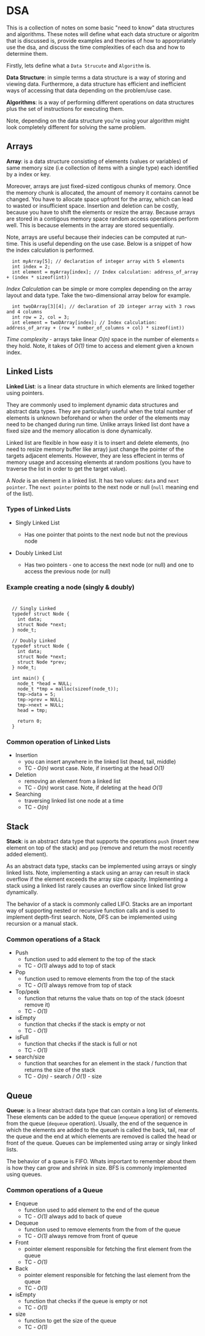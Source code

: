 # DSA

This is a collection of notes on some basic "need to know" data structures
and algorithms. These notes will define what each data structure or algoritm 
that is discussed is, provide examples and theories of how to apporpriately
use the dsa, and discuss the time complexities of each dsa and how to determine 
them.

Firstly, lets define what a `Data Strucute` and `Algorithm` is.

**Data Structure**: in simple terms a data structure is a way of storing and 
viewing data. Furthermore, a data structure has efficient and inefficient
ways of accessing that data depending on the problem/use case.

**Algorithms**: is a way of performing different operations on data structures
plus the set of instructions for executing them.

Note, depending on the data structure you're using your algorithm might look
completely different for solving the same problem.

## Arrays
**Array**: is a data structure consisting of elements (values or variables) of
same memory size (i.e collection of items with a single type) each identified
by a index or key.

Moreover, arrays are just fixed-sized contigous chunks of memory. Once the
memory chunk is allocated, the amount of memory it contains cannot be changed.
You have to allocate space upfront for the array, which can lead to wasted or
insufficient space. Insertion and deletion can be costly, because you have to
shift the elements or resize the array. Because arrays are stored in a contigous
memory space random access operations perform well. This is because elements in
the array are stored sequentially.

Note, arrays are useful because their indecies can be computed at run-time. This
is useful depending on the use case. Below is a snippet of how the index calculation 
is performed.

```
  int myArray[5]; // declaration of integer array with 5 elements
  int index = 2;
  int element = myArray[index]; // Index calculation: address_of_array + (index * sizeof(int))
```

*Index Calculation* can be simple or more complex depending on the array layout and data type.
Take the two-dimensional array below for example.

```
  int twoDArray[3][4]; // declaration of 2D integer array with 3 rows and 4 columns
  int row = 2, col = 3;
  int element = twoDArray[index]; // Index calculation: address_of_array + (row * number_of_columns + col) * sizeof(int))
```

*Time complexity* - arrays take linear *O(n)* space in the number of elements `n` they hold.
Note, it takes of *O(1)* time to access and element given a known index.

## Linked Lists

**Linked List**: is a linear data structure in which elements are linked together using
pointers.

They are commonly used to implement dynamic data structures and abstract data types.
They are particularly useful when the total number of elements is unknown beforehand
or when the order of the elements may need to be changed during run time. Unlike arrays
linked list dont have a fixed size and the memory allocation is done dynamically.

Linked list are flexible in how easy it is to insert and delete elements, (no need to
resize memory buffer like array) just change the pointer of the targets adjacent elements.
However, they are less effecient in terms of memory usage and accessing elements at
random positions (you have to traverse the list in order to get the target value).

A *Node* is an element in a linked list. It has two values: `data` and `next pointer`.
The `next pointer` points to the next node or null (`null` meaning end of the list).

### Types of Linked Lists
* Singly Linked List
    * Has one pointer that points to the next node but not the previous node

* Doubly Linked List
    * Has two pointers - one to access the next node (or null) and one
      to access the previous node (or null)

### Example creating a node (singly & doubly)
# 
```
  // Singly Linked
  typedef struct Node {
    int data;
    struct Node *next;
  } node_t;
  
  // Doubly Linked
  typedef struct Node {
    int data;
    struct Node *next;
    struct Node *prev;
  } node_t;
  
  int main() {
    node_t *head = NULL;
    node_t *tmp = malloc(sizeof(node_t));
    tmp->data = 5;
    tmp->prev = NULL;
    tmp->next = NULL;
    head = tmp;
    
    return 0;
  }
```

### Common operation of Linked Lists
* Insertion
  * you can insert anywhere in the linked list (head, tail, middle)
  * TC - *O(n)* worst case. Note, if inserting at the head *O(1)*
* Deletion
  * removing an element from a linked list
  * TC - *O(n)* worst case. Note, if deleting at the head *O(1)*
* Searching
  * traversing linked list one node at a time
  * TC - *O(n)*

## Stack

**Stack**: is an abstract data type that supports the operations `push` (insert new element
on top of the stack) and `pop` (remove and return the most recently added element). 

As an abstract data type, stacks can be implemented using arrays or singly linked lists.
Note, implementing a stack using an array can result in stack overflow if the element exceeds
the array size capacity. Implementing a stack using a linked list rarely causes an overflow
since linked list grow dynamically.

The behavior of a stack is commonly called LIFO. Stacks are an important way of supporting
nested or recursive function calls and is used to implement depth-first search. Note, DFS
can be implemented using recursion or a manual stack.

### Common operations of a Stack
* Push
  * function used to add element to the top of the stack
  * TC - *O(1)* always add to top of stack
* Pop
  * function used to remove elements from the top of the stack
  * TC - *O(1)* always remove from top of stack
* Top/peek
  * function that returns the value thats on top of the stack (doesnt remove it)
  * TC - *O(1)*
* isEmpty
  * function that checks if the stack is empty or not
  * TC - *O(1)*
* isFull
  * function that checks if the stack is full or not
  * TC - *O(1)*
* search/size
  * function that searches for an element in the stack / function that returns the size of the stack
  * TC - *O(n)* - search / *O(1)* - size

## Queue

**Queue**: is a linear abstract data type that can contain a long list of elements. These elements
can be added to the queue (`enqueue` operation) or removed from the queue (`dequeue` operation).
Usually, the end of the sequence in which the elements are added to the queueh is called the back, 
tail, rear of the queue and the end at which elements are removed is called the head or front of 
the queue. Queues can be implemented using array or singly linked lists.

The behavior of a queue is FIFO. Whats important to remember about them is how they can grow 
and shrink in size. BFS is commonly implemented using queues.

### Common operations of a Queue
* Enqueue
  * function used to add element to the end of the queue
  * TC - *O(1)* always add to back of queue
* Dequeue
  * function used to remove elements from the from of the queue
  * TC - *O(1)* always remove from front of queue
* Front
  * pointer element responsible for fetching the first element from the queue
  * TC - *O(1)*
* Back
  * pointer element responsible for fetching the last element from the queue
  * TC - *O(1)* 
* isEmpty
  * function that checks if the queue is empty or not
  * TC - *O(1)*
* size
  * function to get the size of the queue
  * TC - *O(1)*


